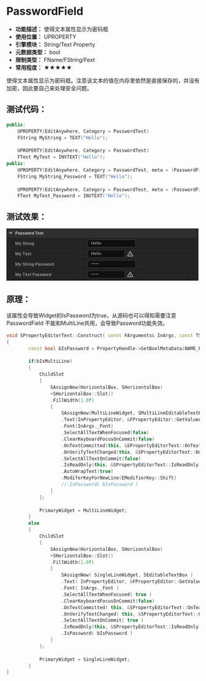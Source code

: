 ﻿# PasswordField

- **功能描述：** 使得文本属性显示为密码框
- **使用位置：** UPROPERTY
- **引擎模块：** String/Text Property
- **元数据类型：** bool
- **限制类型：** FName/FString/Fext
- **常用程度：** ★★★★★

使得文本属性显示为密码框。注意该文本的值在内存里依然是直接保存的，并没有加密，因此要自己来处理安全问题。

## 测试代码：

```cpp
public:
	UPROPERTY(EditAnywhere, Category = PasswordTest)
	FString MyString = TEXT("Hello");

	UPROPERTY(EditAnywhere, Category = PasswordTest)
	FText MyText = INVTEXT("Hello");
public:
	UPROPERTY(EditAnywhere, Category = PasswordTest, meta = (PasswordField = true))
	FString MyString_Password = TEXT("Hello");

	UPROPERTY(EditAnywhere, Category = PasswordTest, meta = (PasswordField = true))
	FText MyText_Password = INVTEXT("Hello");
```

## 测试效果：

![Untitled](Untitled.png)

## 原理：

该属性会导致Widget的IsPassword为true，从源码也可以得知需要注意PasswordField 不能和MultiLine共用，会导致Password功能失效。

```cpp
void SPropertyEditorText::Construct( const FArguments& InArgs, const TSharedRef< class FPropertyEditor >& InPropertyEditor )
{
		const bool bIsPassword = PropertyHandle->GetBoolMetaData(NAME_PasswordField);

		if(bIsMultiLine)
		{
			ChildSlot
			[
				SAssignNew(HorizontalBox, SHorizontalBox)
				+SHorizontalBox::Slot()
				.FillWidth(1.0f)
				[
					SAssignNew(MultiLineWidget, SMultiLineEditableTextBox)
					.Text(InPropertyEditor, &FPropertyEditor::GetValueAsText)
					.Font(InArgs._Font)
					.SelectAllTextWhenFocused(false)
					.ClearKeyboardFocusOnCommit(false)
					.OnTextCommitted(this, &SPropertyEditorText::OnTextCommitted)
					.OnVerifyTextChanged(this, &SPropertyEditorText::OnVerifyTextChanged)
					.SelectAllTextOnCommit(false)
					.IsReadOnly(this, &SPropertyEditorText::IsReadOnly)
					.AutoWrapText(true)
					.ModiferKeyForNewLine(EModifierKey::Shift)
					//.IsPassword( bIsPassword )
				]
			];

			PrimaryWidget = MultiLineWidget;
		}
		else
		{
			ChildSlot
			[
				SAssignNew(HorizontalBox, SHorizontalBox)
				+SHorizontalBox::Slot()
				.FillWidth(1.0f)
				[
					SAssignNew( SingleLineWidget, SEditableTextBox )
					.Text( InPropertyEditor, &FPropertyEditor::GetValueAsText )
					.Font( InArgs._Font )
					.SelectAllTextWhenFocused( true )
					.ClearKeyboardFocusOnCommit(false)
					.OnTextCommitted( this, &SPropertyEditorText::OnTextCommitted )
					.OnVerifyTextChanged( this, &SPropertyEditorText::OnVerifyTextChanged )
					.SelectAllTextOnCommit( true )
					.IsReadOnly(this, &SPropertyEditorText::IsReadOnly)
					.IsPassword( bIsPassword )
				]
			];

			PrimaryWidget = SingleLineWidget;
		}
}
```